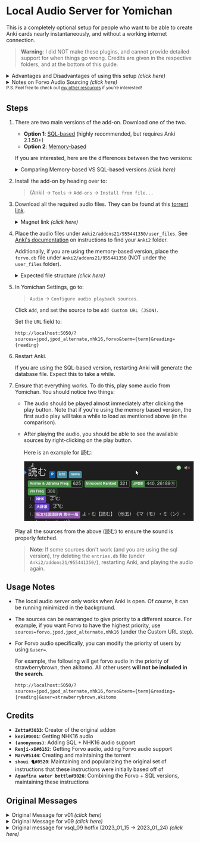 
# Local Audio Server for Yomichan

This is a completely optional setup for people who want to be
able to create Anki cards nearly instantaneously, and without
a working internet connection.

> **Warning**:
> I did NOT make these plugins, and cannot provide detailed support for when things go wrong.
> Credits are given in the respective folders, and at the bottom of this guide.



<details>
<summary>Advantages and Disadvantages of using this setup <i>(click here)</i></summary>


* **Advantages:**

    1. Most audio is gotten in **less than a second**. Without the local audio server,
        fetching the audio can take anywhere from three seconds to a full minute
        (on particularly bad days).

        Most of the delay from Yomichan when creating cards is from fetching the audio.
        In other words, getting the audio is the main bottleneck of when creating Anki cards.
        This setup removes this bottleneck, and allows you to make cards **nearly instaneously**.

    1. If you do not have internet access, you can still add audio to your cards.

* **Disadvantages:**

    1. This setup requires a little over **5GB of free space**.

    1. This setup is only available for PC.
        However, a WIP PR is currently live on [AnkiConnectAndroid](https://github.com/KamWithK/AnkiconnectAndroid/pull/20),
        which means it will be available on Android in the future!

    1. It only has the coverage of JPod, NHK16 and select audio from Forvo
        (which is still about 99% coverage, from personal experience).
        To increase audio coverage,
        it would be ideal to also include an extra
        [Forvo audio source](https://learnjapanese.moe/yomichan/#bonus-adding-forvo-extra-audio-source).

</details>


<details> <summary>Notes on Forvo Audio Sourcing <i>(click here)</i></summary>

* The following is a slightly edited quote from person who got the Forvo audio:

    > The files for now only includes audio files with an exact 1:1 mapping of a dictionary/Marv's JPDB frequency list term to the name of the file the user uploaded. Just because you don't get audio for an user it does not mean the user has no audio on Forvo. Just because you get audio it does not mean it actually matches the current word/reading. It is also not uncommon that people pronounce multiple readings in the same file.

    The full quote can be found at the bottom of the page, under "Original Message for v09".

</details>

<sup>
P.S. Feel free to check out <a href="https://aquafina-water-bottle.github.io/jp-mining-note/jpresources/">my other resources</a> if you're interested!
</sup>

## Steps

1.  There are two main versions of the add-on. Download one of the two.

    - **Option 1**: [SQL-based](https://github.com/Aquafina-water-bottle/jmdict-english-yomichan/blob/master/local_audio/sql_09/localaudio_sql09__2023_01_24.ankiaddon?raw=true) (highly recommended, but requires Anki 2.1.50+)
    - **Option 2**: [Memory-based](https://github.com/Aquafina-water-bottle/jmdict-english-yomichan/blob/master/local_audio/09/localaudio_09__2023_01_15.ankiaddon?raw=true)

    If you are interested, here are the differences between the two versions:

    <details> <summary>Comparing Memory-based VS SQL-based versions <i>(click here)</i></summary>

    <br>

    > The SQL-based version stores the map in a local database file on your computer.
    > This version queries this database when fetching the audio.
    >
    > The memory-based version generates and caches the map in memory.
    > This is the original version of the add-on.
    > The SQL-based version is a patch on-top of this version.
    >
    > Advantages and disadvantages of each version:
    >
    > - The SQL-based version only works on Anki versions 2.1.50 and above.
    >
    > - The SQL database only has to be generated once, as this database is
    >     stored on the disk.
    >
    >     The memory-based version must regenerated its cache
    >     **every time you re-open Anki**.
    >     This indeed has noticable effects;
    >     the cache is only regenerated when audio is fetched,
    >     so the first card added after every Anki restart will take noticably longer than normal.
    >
    > - The memory-based version hogs about ~250MB of memory,
    >     which is a problem on slow computers.
    >     The SQL-based version does not hog memory.
    >
    > - The memory-based version is slightly faster than the SQL-based version, outside of the first card of each session.

    </details>

1. Install the add-on by heading over to:

    > (Anki) →  `Tools` →  `Add-ons` →  `Install from file...`

1. Download all the required audio files.
    They can be found at this [torrent link](https://nyaa.si/view/1625597).

    <details> <summary>Magnet link <i>(click here)</i></summary>

        magnet:?xt=urn:btih:15f4557bc3e5464609bc1f9ac444db3611b97541&dn=Yomichan%20Japanese%20Local%20Audio%20-%20JapanesePod101%20%28JPod%29%2C%20NHK%2C%20Forvo%20Select%20Users&tr=http%3A%2F%2Fnyaa.tracker.wf%3A7777%2Fannounce&tr=udp%3A%2F%2Fopen.stealth.si%3A80%2Fannounce&tr=udp%3A%2F%2Ftracker.opentrackr.org%3A1337%2Fannounce&tr=udp%3A%2F%2Fexodus.desync.com%3A6969%2Fannounce&tr=udp%3A%2F%2Ftracker.torrent.eu.org%3A451%2Fannounce

    </details>

1. Place the audio files under `Anki2/addons21/955441350/user_files`.
    See [Anki's documentation](https://docs.ankiweb.net/files.html#file-locations)
    on instructions to find your `Anki2` folder.

    Additionally, if you are using the memory-based version, place the `forvo.db` file
    under `Anki2/addons21/955441350` (NOT under the `user_files` folder).

    <details> <summary>Expected file structure <i>(click here)</i></summary>

        955441350
        ├── forvo.db
        └── user_files
            ├── forvo_files
            │   ├── akitomo
            │   │   └── 目的.mp3
            │   ├── kaoring
            │   │   └── ...
            │   └── ...
            ├── jpod_alternate_files
            │   ├── よむ - 読む.mp3
            │   └── ...
            ├── jpod_files
            │   ├── よむ - 読む.mp3
            │   └── ...
            └── nhk16_files
                ├── audio
                │   ├── 20170616125910.aac
                │   └── ...
                └── entries.json

    </summary>

1. In Yomichan Settings, go to:

    > `Audio` →  `Configure audio playback sources`.

    Click `Add`, and set the source to be `Add Custom URL (JSON)`.

    Set the `URL` field to:
    ```
    http://localhost:5050/?sources=jpod,jpod_alternate,nhk16,forvo&term={term}&reading={reading}
    ```

1. Restart Anki.

    If you are using the SQL-based version, restarting Anki will generate the database file.
    Expect this to take a while.

1. Ensure that everything works. To do this, play some audio from Yomichan.
    You should notice two things:

    - The audio should be played almost immediately after clicking the play button.
        Note that if you're using the memory based version,
        the first audio play will take a while to load as mentioned above (in the comparison).
    - After playing the audio, you should be able to see the available sources
        by right-clicking on the play button.

        Here is an example for 読む:

        ![image](./img/yomu.gif)

    Play all the sources from the above (読む) to ensure the sound is properly fetched.

    > **Note**: If some sources don't work (and you are using the sql version),
    > try deleting the `entries.db` file (under `Anki2/addons21/955441350/`),
    > restarting Anki, and playing the audio again.


## Usage Notes

* The local audio server only works when Anki is open. Of course, it can be running minimized in the background.

* The sources can be rearranged to give priority to a different source.
    For example, if you want Forvo to have the highest priority, use
    `sources=forvo,jpod,jpod_alternate,nhk16`
    (under the Custom URL step).

* For Forvo audio specifically, you can modify the priority of users by using `&user=`.

    For example, the following will get forvo audio in the priority of strawberrybrown, then akitomo. All other users **will not be included in the search**.
    ```
    http://localhost:5050/?sources=jpod,jpod_alternate,nhk16,forvo&term={term}&reading={reading}&user=strawberrybrown,akitomo
    ```

## Credits
* **`Zetta#3033`**: Creator of the original addon
* **`kezi#0001`**: Getting NHK16 audio
* **`(anonymous)`**: Adding SQL + NHK16 audio support
* **`Renji-xD#8182`**: Getting Forvo audio, adding Forvo audio support
* **`Marv#5144`**: Creating and maintaining the torrent
* **`shoui 🐈#0520`**: Maintaining and popularizing the original set of instructions that these instructions were initially based off of
* **`Aquafina water bottle#3026`**: Combining the Forvo + SQL versions, maintaining these instructions


## Original Messages

<details> <summary>Original Message for v01 <i>(click here)</i></summary>

<sup>
<a href="https://discord.com/channels/617136488840429598/778430038159655012/943743205931900928">Original discord message</a>, on
<a href="https://learnjapanese.moe/join/">TMW server</a>
</sup>

> Zetta — 16/02/2022 <br>
> Yomichan Local Audio Server Anki Plugin V0.1 (probably buggy) This plugin acts similar to the Forvo Audio Server plugin but runs off the downloaded JapanesePod audio files. The purpose is to provide offline access and faster look ups for audio that exists in the dump.
> 
> Any audio files with the format of `<reading> - <term>.mp3` under the plugins `user_files` directory will be used. Folder structure under `user_files` doesn’t matter. For example `よむ - 読む.mp3` it will try to match the yomichan entry to both reading and term and show up as `Local (Exact)` Failing that, it will just use `reading` and show up as `Local (Reading)` in the yomichan audio dropdown.
> 
> How to use:
> 
> 1. Install the attached addon like any other local addon.
> 1. Restart Anki
> 1. Allow network connections (required since this is a local server)
> 1. In yomichan settings, go to Audio > Configure Audio Playback Sources > Custom Audio Source
> 1. Select Type as JSON and set URL to `http://localhost:5050/?term={term}&reading={reading}`
> 1. Download the JapansePod Audio dump from here https://discord.com/channels/617136488840429598/778430038159655012/943679275884740608 and unzip all archives it in your Anki2 folder under `addons21/955441350/user_files`
> 1. (You may need to Restart Anki again if it doesn’t start working.)
> 
> Bugfix for multiple files named the same in different directories under user_files. https://discord.com/channels/617136488840429598/778430038159655012/943876430746513429 <br>
> Credit: Much of the code was ripped from https://github.com/jamesnicolas/yomichan-forvo-server

</details>


<details> <summary>Original Message for v09 <i>(click here)</i></summary>

<sup>
<a href="https://discord.com/channels/617136488840429598/778430038159655012/1047979092777123950">Original discord message</a>, on
<a href="https://learnjapanese.moe/join/">TMW server</a>
</sup>

> 猫です — 01/12/2023 <br>
> experimental extension of the local yomichan server with forvo users akitomo, kaoring, poyotan, skent, strawberrybrown (only tested for couple of minutes on a windows machine so lets hope for the best)
> 
> https://mega.nz/folder/1XgGgSBZ#_rQZLbxS5EcEv68S9I_WAw
> 
> Follow https://github.com/Aquafina-water-bottle/jmdict-english-yomichan/tree/master/local_audio#steps to install option 1 of the local audio addon in anki.
> Extract localaudio_v09.zip into the main addon folder of anki (you can rename the init.py file in case you want a backup, otherwise just overwrite)
> Extract contents of forvo_files_v09.zip to user_files/forvo_files (so that you have 5 folders named after the mentioned users)
> Restart and reopen Anki
> 
> Add forvo as value to the source parameter for the playback source in yomichan: e. g. `http://localhost:5050/?sources=forvo,jpod,jpod_alternate,nhk16&term={term}&reading={reading}`
> 
> You can add an user parameter to modify the sort order/which users should be displayed/used (nothing found means nothing displayed for forvo): e. g. `http://localhost:5050/?sources=forvo,jpod,jpod_alternate,nhk16&term={term}&reading={reading}&user=strawberrybrown,akitomo` (in case there is no audio for strawberrybrown/akitomo but poyotan have one still nothing would be displayed)
> 
> Note: maybe you saw the discussion - the files for now only includes  audio files with an exact 1:1 mapping of a dictionary/marvs jpdb frequency list term to the name of the file the user uploaded. Just because you don't get audio for an user it does not mean the user has no audio on forvo. Just because you get audio it does not mean it actually matches the current word/reading (also not uncommon that people pronounce multiple readings in the same file). Maybe one day me or someone find a nice way to normalize the filenames and is in the mood to extend the script/files for better results/accuracy but for now you need to live with what you get : >

</details>

<details> <summary>Original message for vsql_09 hotfix (2023_01_15 -> 2023_01_24) <i>(click here)</i></summary>

<sup>
<a href="https://discord.com/channels/617136488840429598/778430038159655012/1067694392393093220">Original discord message</a>, on
<a href="https://learnjapanese.moe/join/">TMW server</a>
</sup>

> Aquafina water bottle — 01/24/2023 <br>
> Out of pure stupidity, the jpod_alternate audio files aren't actually found in the `sql_09` version. If you already have it installed, here's how to hotfix it:
> 1. Download the new `__init__.py` file. You can find it in the zip below or at this link: https://raw.githubusercontent.com/Aquafina-water-bottle/jmdict-english-yomichan/master/local_audio/sql_09/__init__.py
> 2. Navigate to `Anki2/addons21/955441350`
> 3. Replace the `__init__.py` file with the one downloaded from step 1.
> 4. Remove the `entries.db` file entirely.
> 5. Restart Anki. You should now be able to see 読む from all 4 sources. It should look like step 7 from the standard setup instructions: <https://github.com/Aquafina-water-bottle/jmdict-english-yomichan/tree/master/local_audio>
> 
> Worst case scenario, if the hotfix doesn't work, it's likely best to just re-do the setup process from scratch by deleting the addon and following the steps in the README. Make sure you save the `user_files` folder so you don't have to re-download any audio files.

</details>

